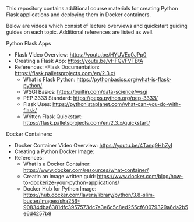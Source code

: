 This repository contains additional course materials for creating Python Flask applications and deploying them in Docker containers.

Below are videos which consist of lecture overviews and quickstart guiding guides on each topic. Additional references are listed as well.

Python Flask Apps
 - Flask Video Overview:                  https://youtu.be/HYUVEo0JPp0
 - Creating a Flask App:                  https://youtu.be/vHFQVFVTBtA
 - References:
      -Flask Documentation:               https://flask.palletsprojects.com/en/2.3.x/
      - What is Flask Python:             https://pythonbasics.org/what-is-flask-python/
      - WSGI Basics:                      https://builtin.com/data-science/wsgi
      - PEP 3333 Standard:                https://peps.python.org/pep-3333/
      - Flask Uses:                       https://pythonistaplanet.com/what-can-you-do-with-flask/
      - Written Flask Quickstart:         https://flask.palletsprojects.com/en/2.3.x/quickstart/

Docker Containers:
 - Docker Container Video Overview:       https://youtu.be/4Tanq9HhZyI
 - Creating a Python Docker Image:
 - References:
      - What is a Docker Container:       https://www.docker.com/resources/what-container/
      - Creatin an image written guid:    https://www.docker.com/blog/how-to-dockerize-your-python-applications/
      - Docker Hub for Python Image:      https://hub.docker.com/layers/library/python/3.8-slim-buster/images/sha256-90834dba6381dfc3957573dc7a3e6c5c8ed255cf60079329a6da2b5e6d4257b8
  
